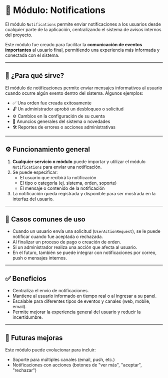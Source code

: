 # 🔔 Módulo: Notifications

El módulo `Notifications` permite enviar notificaciones a los usuarios desde cualquier parte de la aplicación, centralizando el sistema de avisos internos del proyecto.

Este módulo fue creado para facilitar la **comunicación de eventos importantes** al usuario final, permitiendo una experiencia más informada y conectada con el sistema.

---

## 🎯 ¿Para qué sirve?

El módulo de notificaciones permite enviar mensajes informativos al usuario cuando ocurre algún evento dentro del sistema. Algunos ejemplos:

- ✅ Una orden fue creada exitosamente
- 🔓 Un administrador aprobó un desbloqueo o solicitud
- ⚙️ Cambios en la configuración de su cuenta
- 📢 Anuncios generales del sistema o novedades
- 🛠️ Reportes de errores o acciones administrativas

---

## ⚙️ Funcionamiento general

1. **Cualquier servicio o módulo** puede importar y utilizar el módulo `Notifications` para enviar una notificación.
2. Se puede especificar:
   - El usuario que recibirá la notificación
   - El tipo o categoría (ej. sistema, orden, soporte)
   - El mensaje o contenido de la notificación
3. La notificación queda registrada y disponible para ser mostrada en la interfaz del usuario.

---

## 📡 Casos comunes de uso

- Cuando un usuario envía una solicitud (`UserActionRequest`), se le puede notificar cuando fue aceptada o rechazada.
- Al finalizar un proceso de pago o creación de orden.
- Si un administrador realiza una acción que afecta al usuario.
- En el futuro, también se puede integrar con notificaciones por correo, push o mensajes internos.

---

## ✅ Beneficios

- Centraliza el envío de notificaciones.
- Mantiene al usuario informado en tiempo real o al ingresar a su panel.
- Escalable para diferentes tipos de eventos y canales (web, mobile, email).
- Permite mejorar la experiencia general del usuario y reducir la incertidumbre.

---

## 🧩 Futuras mejoras

Este módulo puede evolucionar para incluir:

- Soporte para múltiples canales (email, push, etc.)
- Notificaciones con acciones (botones de "ver más", "aceptar", "rechazar")


